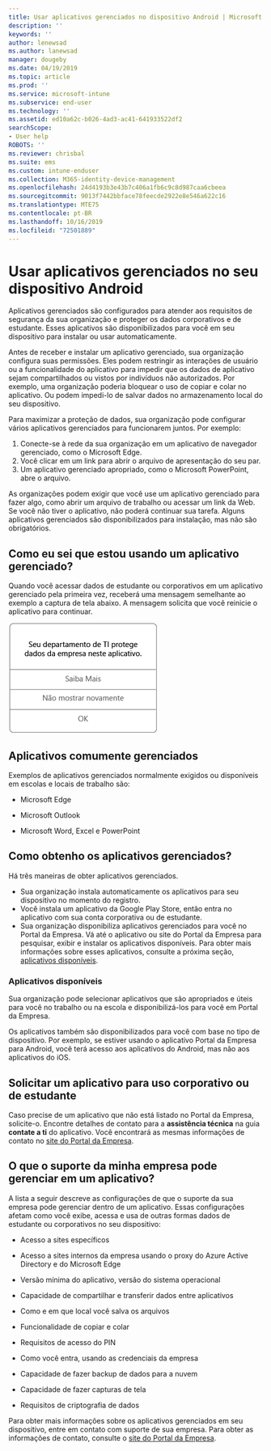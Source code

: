 ```yaml
---
title: Usar aplicativos gerenciados no dispositivo Android | Microsoft Docs
description: ''
keywords: ''
author: lenewsad
ms.author: lanewsad
manager: dougeby
ms.date: 04/19/2019
ms.topic: article
ms.prod: ''
ms.service: microsoft-intune
ms.subservice: end-user
ms.technology: ''
ms.assetid: ed10a62c-b026-4ad3-ac41-641933522df2
searchScope:
- User help
ROBOTS: ''
ms.reviewer: chrisbal
ms.suite: ems
ms.custom: intune-enduser
ms.collection: M365-identity-device-management
ms.openlocfilehash: 24d4193b3e43b7c406a1fb6c9c8d987caa6cbeea
ms.sourcegitcommit: 9013f7442bbface78feecde2922e8e546a622c16
ms.translationtype: MTE75
ms.contentlocale: pt-BR
ms.lasthandoff: 10/16/2019
ms.locfileid: "72501889"
---
```

# <a name="use-managed-apps-on-your-android-device"></a>Usar aplicativos gerenciados no seu dispositivo Android
Aplicativos gerenciados são configurados para atender aos requisitos de segurança da sua organização e proteger os dados corporativos e de estudante. Esses aplicativos são disponibilizados para você em seu dispositivo para instalar ou usar automaticamente. 

Antes de receber e instalar um aplicativo gerenciado, sua organização configura suas permissões. Eles podem restringir as interações de usuário ou a funcionalidade do aplicativo para impedir que os dados de aplicativo sejam compartilhados ou vistos por indivíduos não autorizados. Por exemplo, uma organização poderia bloquear o uso de copiar e colar no aplicativo. Ou podem impedi-lo de salvar dados no armazenamento local do seu dispositivo.

Para maximizar a proteção de dados, sua organização pode configurar vários aplicativos gerenciados para funcionarem juntos. Por exemplo:
1. Conecte-se à rede da sua organização em um aplicativo de navegador gerenciado, como o Microsoft Edge.
2. Você clicar em um link para abrir o arquivo de apresentação do seu par.
3. Um aplicativo gerenciado apropriado, como o Microsoft PowerPoint, abre o arquivo.

As organizações podem exigir que você use um aplicativo gerenciado para fazer algo, como abrir um arquivo de trabalho ou acessar um link da Web. Se você não tiver o aplicativo, não poderá continuar sua tarefa. Alguns aplicativos gerenciados são disponibilizados para instalação, mas não são obrigatórios.

## <a name="how-do-i-know-im-using-a-managed-app"></a>Como eu sei que estou usando um aplicativo gerenciado?
Quando você acessar dados de estudante ou corporativos em um aplicativo gerenciado pela primeira vez, receberá uma mensagem semelhante ao exemplo a captura de tela abaixo. A mensagem solicita que você reinicie o aplicativo para continuar.

![Captura de tela da mensagem que aparece quando um usuário abre um aplicativo gerenciado no dispositivo. A mensagem diz: "Sua organização não está protegendo seus dados neste aplicativo. Você precisa reiniciar o aplicativo para continuar", seguido por um botão OK.](./media/managed-apps-message.png)

## <a name="commonly-managed-apps"></a>Aplicativos comumente gerenciados  
Exemplos de aplicativos gerenciados normalmente exigidos ou disponíveis em escolas e locais de trabalho são:

- Microsoft Edge

- Microsoft Outlook

- Microsoft Word, Excel e PowerPoint

## <a name="how-do-i-get-managed-apps"></a>Como obtenho os aplicativos gerenciados?
Há três maneiras de obter aplicativos gerenciados.  
* Sua organização instala automaticamente os aplicativos para seu dispositivo no momento do registro.  
* Você instala um aplicativo da Google Play Store, então entra no aplicativo com sua conta corporativa ou de estudante.    
* Sua organização disponibiliza aplicativos gerenciados para você no Portal da Empresa. Vá até o aplicativo ou site do Portal da Empresa para pesquisar, exibir e instalar os aplicativos disponíveis. Para obter mais informações sobre esses aplicativos, consulte a próxima seção, [aplicativos disponíveis](#available-apps).  

### <a name="available-apps"></a>Aplicativos disponíveis   
 Sua organização pode selecionar aplicativos que são apropriados e úteis para você no trabalho ou na escola e disponibilizá-los para você em Portal da Empresa.  

 Os aplicativos também são disponibilizados para você com base no tipo de dispositivo. Por exemplo, se estiver usando o aplicativo Portal da Empresa para Android, você terá acesso aos aplicativos do Android, mas não aos aplicativos do iOS.   

## <a name="request-an-app-for-work-or-school"></a>Solicitar um aplicativo para uso corporativo ou de estudante   
 Caso precise de um aplicativo que não está listado no Portal da Empresa, solicite-o. Encontre detalhes de contato para a **assistência técnica** na guia **contate a ti** do aplicativo. Você encontrará as mesmas informações de contato no [site do Portal da Empresa](https://go.microsoft.com/fwlink/?linkid=2010980).   

## <a name="what-can-my-company-support-manage-in-an-app"></a>O que o suporte da minha empresa pode gerenciar em um aplicativo?  
A lista a seguir descreve as configurações de que o suporte da sua empresa pode gerenciar dentro de um aplicativo. Essas configurações afetam como você exibe, acessa e usa de outras formas dados de estudante ou corporativos no seu dispositivo:

* Acesso a sites específicos  

* Acesso a sites internos da empresa usando o proxy do Azure Active Directory e do Microsoft Edge  

* Versão mínima do aplicativo, versão do sistema operacional

* Capacidade de compartilhar e transferir dados entre aplicativos  

* Como e em que local você salva os arquivos  

* Funcionalidade de copiar e colar  

* Requisitos de acesso do PIN  

* Como você entra, usando as credenciais da empresa  

* Capacidade de fazer backup de dados para a nuvem  

* Capacidade de fazer capturas de tela  

* Requisitos de criptografia de dados  

Para obter mais informações sobre os aplicativos gerenciados em seu dispositivo, entre em contato com suporte de sua empresa. Para obter as informações de contato, consulte o [site do Portal da Empresa](https://go.microsoft.com/fwlink/?linkid=2010980).
